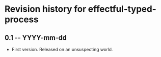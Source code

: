 # Revision history for effectful-typed-process

## 0.1 -- YYYY-mm-dd

* First version. Released on an unsuspecting world.
